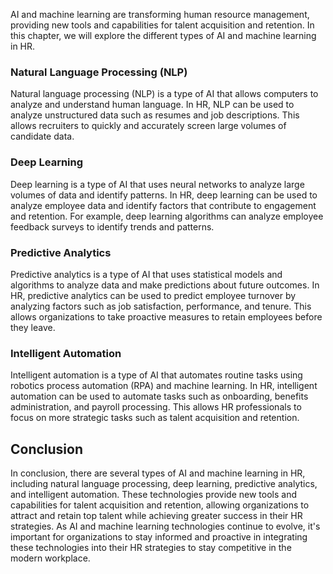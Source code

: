 



AI and machine learning are transforming human resource management, providing new tools and capabilities for talent acquisition and retention. In this chapter, we will explore the different types of AI and machine learning in HR.

### Natural Language Processing (NLP)

Natural language processing (NLP) is a type of AI that allows computers to analyze and understand human language. In HR, NLP can be used to analyze unstructured data such as resumes and job descriptions. This allows recruiters to quickly and accurately screen large volumes of candidate data.

### Deep Learning

Deep learning is a type of AI that uses neural networks to analyze large volumes of data and identify patterns. In HR, deep learning can be used to analyze employee data and identify factors that contribute to engagement and retention. For example, deep learning algorithms can analyze employee feedback surveys to identify trends and patterns.

### Predictive Analytics

Predictive analytics is a type of AI that uses statistical models and algorithms to analyze data and make predictions about future outcomes. In HR, predictive analytics can be used to predict employee turnover by analyzing factors such as job satisfaction, performance, and tenure. This allows organizations to take proactive measures to retain employees before they leave.

### Intelligent Automation

Intelligent automation is a type of AI that automates routine tasks using robotics process automation (RPA) and machine learning. In HR, intelligent automation can be used to automate tasks such as onboarding, benefits administration, and payroll processing. This allows HR professionals to focus on more strategic tasks such as talent acquisition and retention.

Conclusion
----------

In conclusion, there are several types of AI and machine learning in HR, including natural language processing, deep learning, predictive analytics, and intelligent automation. These technologies provide new tools and capabilities for talent acquisition and retention, allowing organizations to attract and retain top talent while achieving greater success in their HR strategies. As AI and machine learning technologies continue to evolve, it's important for organizations to stay informed and proactive in integrating these technologies into their HR strategies to stay competitive in the modern workplace.
